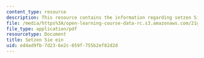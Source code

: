 ```yaml
---
content_type: resource
description: This resource contains the information regarding setzen Sie ein.
file: /media/https%3A/open-learning-course-data-rc.s3.amazonaws.com/21g-401-german-i-fall-2008/ed4ad9fb7d236e2c859f755b2ef82d2d_MIT21G_401F08_sitzen_set.pdf
file_type: application/pdf
resourcetype: Document
title: Setzen Sie ein
uid: ed4ad9fb-7d23-6e2c-859f-755b2ef82d2d
---
```

